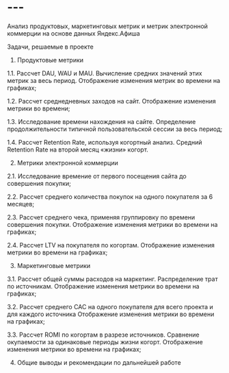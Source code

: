 # ---
Анализ продуктовых, маркетинговых метрик и метрик электронной коммерции на основе данных Яндекс.Афиша

Задачи, решаемые в проекте

1. Продуктовые метрики

1.1. Рассчет DAU, WAU и MAU. Вычисление средних значений этих метрик за весь период. Отображение изменения метрик во времени на графиках;

1.2. Рассчет среднедневных заходов на сайт. Отображение изменения метрики во времени;

1.3. Исследование времени нахождения на сайте. Определение продолжительности типичной пользовательской сессии за весь период;

1.4. Рассчет Retention Rate, используя когортный анализ. Средний Retention Rate на второй месяц «жизни» когорт.

2. Метрики электронной коммерции

2.1. Исследование времение от первого посещения сайта до совершения покупки;

2.2. Рассчет среднего количества покупок на одного покупателя за 6 месяцев;

2.3. Рассчет среднего чека, применяя группировку по времени совершения покупки. Отображение изменения метрики во времени на графиках;

2.4. Рассчет LTV на покупателя по когортам. Отображение изменения метрики во времени на графиках;

3. Маркетинговые метрики

3.1. Рассчет общей суммы расходов на маркетинг. Распределение трат по источникам. Отображение изменения метрики во времени на графиках;

3.2. Рассчет среднего CAC на одного покупателя для всего проекта и для каждого источника Отображение изменения метрики во времени на графиках;

3.3. Рассчет ROMI по когортам в разрезе источников. Сравнение окупаемости за одинаковые периоды жизни когорт. Отображение изменения метрики во времени на графиках;

4. Общие выводы и рекомендации по дальнейшей работе
